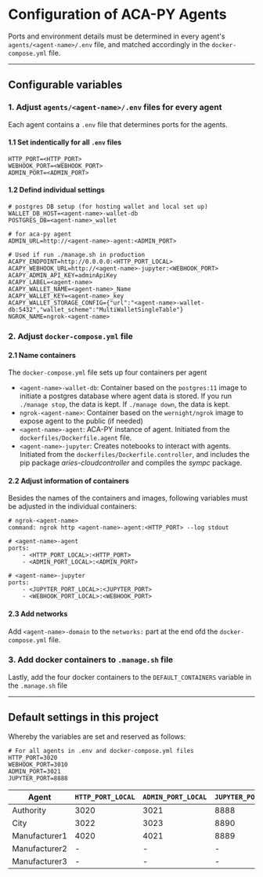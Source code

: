# Configuration of ACA-PY Agents

Ports and environment details must be determined in every agent's `agents/<agent-name>/.env` file, and matched accordingly in the `docker-compose.yml` file.

---
## Configurable variables

### 1. Adjust `agents/<agent-name>/.env` files for every agent
Each agent contains a `.env` file that determines ports for the agents. 

#### 1.1 Set indentically for all `.env` files
```
HTTP_PORT=<HTTP_PORT>
WEBHOOK_PORT=<WEBHOOK_PORT>
ADMIN_PORT=<ADMIN_PORT>
```

#### 1.2 Defind individual settings
```
# postgres DB setup (for hosting wallet and local set up)
WALLET_DB_HOST=<agent-name>-wallet-db
POSTGRES_DB=<agent-name>_wallet

# for aca-py agent
ADMIN_URL=http://<agent-name>-agent:<ADMIN_PORT>

# Used if run ./manage.sh in production
ACAPY_ENDPOINT=http://0.0.0.0:<HTTP_PORT_LOCAL>
ACAPY_WEBHOOK_URL=http://<agent-name>-jupyter:<WEBHOOK_PORT>
ACAPY_ADMIN_API_KEY=adminApiKey
ACAPY_LABEL=<agent-name>
ACAPY_WALLET_NAME=<agent-name>_Name
ACAPY_WALLET_KEY=<agent-name>_key
ACAPY_WALLET_STORAGE_CONFIG={"url":"<agent-name>-wallet-db:5432","wallet_scheme":"MultiWalletSingleTable"}
NGROK_NAME=ngrok-<agent-name>
```

### 2. Adjust `docker-compose.yml` file 

#### 2.1 Name containers
The `docker-compose.yml` file sets up four containers per agent

* `<agent-name>-wallet-db`: Container based on the `postgres:11` image to initiate a postgres database where agent data is stored. If you run `./manage stop`, the data is kept. If `./manage down`, the data is kept. 
* `ngrok-<agent-name>`: Container based on the `wernight/ngrok` image to expose agent to the public (if needed)
* `<agent-name>-agent`: ACA-PY instance of agent. Initiated from the `dockerfiles/Dockerfile.agent` file.
* `<agent-name>-jupyter`: Creates notebooks to interact with agents. Initiated from the `dockerfiles/Dockerfile.controller`, and includes the pip package *aries-cloudcontroller* and compiles the *sympc* package.

#### 2.2 Adjust information of containers
Besides the names of the containers and images, following variables must be adjusted in the individual containers: 
```
# ngrok-<agent-name>
command: ngrok http <agent-name>-agent:<HTTP_PORT> --log stdout

# <agent-name>-agent
ports:
    - <HTTP_PORT_LOCAL>:<HTTP_PORT>
    - <ADMIN_PORT_LOCAL>:<ADMIN_PORT>
    
# <agent-name>-jupyter
ports:
    - <JUPYTER_PORT_LOCAL>:<JUPYTER_PORT>
    - <WEBHOOK_PORT_LOCAL>:<WEBHOOK_PORT>
```

#### 2.3 Add networks

Add `<agent-name>-domain` to the `networks:` part at the end ofd the `docker-compose.yml` file.

### 3. Add docker containers to `.manage.sh` file

Lastly, add the four docker containers to the `DEFAULT_CONTAINERS` variable in the `.manage.sh` file

---
## Default settings in this project
Whereby the variables are set and reserved as follows:

```
# For all agents in .env and docker-compose.yml files
HTTP_PORT=3020
WEBHOOK_PORT=3010
ADMIN_PORT=3021
JUPYTER_PORT=8888
```

| Agent | `HTTP_PORT_LOCAL` | `ADMIN_PORT_LOCAL` | `JUPYTER_PORT_LOCAL` | `WEBHOOK_PORT_LOCAL` |
| --- | --- | --- | --- | --- |
| Authority | 3020 | 3021 | 8888 | 3010 |
| City | 3022 |3023  | 8890 | 3011 |
| Manufacturer1 | 4020 | 4021 | 8889 | 4010 |
| Manufacturer2 | - | - | - | - |
| Manufacturer3 | - | - | - | - |
